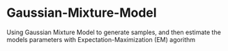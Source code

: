 # Gaussian-Mixture-Model
Using Gaussian Mixture Model to generate samples, and then estimate the models parameters with Expectation-Maximization (EM) agorithm
